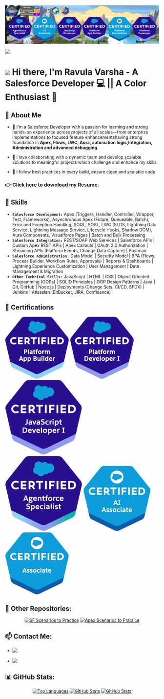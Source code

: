 ![Banner](https://github.com/RavulaVarsha55/RavulaVarsha55/blob/main/Github%20bannner.png?raw=true)

![](https://komarev.com/ghpvc/?username=RavulaVarsha55&style=for-the-badge&abbreviated=true)

# <img src="https://media.giphy.com/media/hvRJCLFzcasrR4ia7z/giphy.gif" width="25px"> Hi there, I'm Ravula Varsha - A Salesforce Developer 💻 || A Color Enthusiast 🎨 

## 🌟 About Me

- 🌟 I'm a Salesforce Developer with a passion for learning and strong hands-on experience across projects of all scales—from enterprise implementations to focused feature enhancementshaving strong foundation in **Apex, Flows, LWC, Aura, automation logic,Integration, Administration and advanced debugging**.

- 👋 I love collaborating with a dynamic team and develop scalable solutions to meaningful projects which challenge and enhance my skills.

- 🚀 I  follow best practices in every build, ensure clean and scalable code.


### 👉 <a href="https://github.com/Ravulavarsha55/Ravulavarsha55/raw/main/Salesforce%20Developer%20Varsha%20Ravula.pdf" download="Resume Salesforce Developer Varsha Ravula">Click here</a> to download my Resume.

## 🎯 Skills

- **`Salesforce Development:`** Apex (Triggers, Handler, Controller, Wrapper, Test, Frameworks), Asynchronous Apex (Future, Queueable, Batch), Error and Exception Handling, SOQL, SOSL, LWC (SLDS, Lightning Data Service, Lightning Message Service, Lifecycle Hooks, Shadow DOM), Aura Components, Visualforce Pages | Batch and Bulk Processing
- **`Salesforce Integration:`** REST/SOAP Web Services | Salesforce APIs | Custom Apex REST APIs | Apex Callouts | OAuth 2.0 Authorization | Streaming APIs (Platform Events, Change Data Capture) | Postman
- **`Salesforce Administration:`** Data Model | Security Model | BPA (Flows, Process Builder, Workflow Rules, Approvals) | Reports & Dashboards | Lightning Experience Customization | User Management | Data Management & Migration
- **`Other Technical Skills:`** JavaScript | HTML | CSS | Object Oriented Programming (OOPs) | SOLID Principles | OOP Design Patterns | Java | Git, GitHub | Node.js | Deployments (Change Sets, CI/CD, SFDX) | Jenkins | Atlassian (BitBucket, JIRA, Confluence)


## 📄 Certifications

  <img src="Assets/certifications/App.Builder.png" 
       alt="App Builder" style="max-width: 220px;" class="h-24 object-contain" />
  <img src="Assets/certifications/Programmer.I.png" 
       alt="Platform Developer 1" style="max-width: 220px;" class="h-24 object-contain" />
  <img src="Assets/certifications/JavaScript.Developer.I.png" 
       alt="JavaScript Developer 1" style="max-width: 50%;" class="h-24 object-contain" />
  <img src="Assets/certifications/agentforce_specialist.png" 
       alt="Agentforce Specialist" style="max-width: 50%;" class="h-24 object-contain" />
  <img src="Assets/certifications/AI.Associate.png" 
       alt="AI Associate" style="max-width: 220px;" class="h-24 object-contain" />
  <img src="Assets/certifications/Associate.png" 
       alt="Salesforce Associate" style="max-width: 220px;" class="h-24 object-contain" />


## 🔗 Other Repositories:

<div align="center">
  <a href="https://github.com/RavulaVarsha55/Salesforce-Scenarios" title="SF Scenarios to Practice"><img src="https://github-readme-stats.vercel.app/api/pin/?username=Ravulavarsha55&repo=Salesforce-Scenarios&theme=highcontrast" height="150" alt="SF Scenarios to Practice" /></a>
  <a href="https://github.com/RavulaVarsha55/ApexSandbox.io-Solution" title="Apex Scenarios to Practice"><img src="https://github-readme-stats.vercel.app/api/pin/?username=Ravulavarsha55&repo=ApexSandbox.io-Solution&theme=highcontrast" height="150" alt="Apex Scenarios to Practice"/></a>
</div>

## 📫 Contact Me:

- <a href="mailto:ravulavarsha55@gmail.com"><img align="left" src="https://img.shields.io/badge/Email-EA4335?&style=for-the-badge&logo=Gmail&logoColor=white" /></a>

- <a href="https://www.linkedin.com/in/varsha-ravula/"><img align="left" src="https://img.shields.io/badge/LinkedIn-0A66C2?&style=for-the-badge&logo=LinkedIn&logoColor=white" /></a>

## 📊 GitHub Stats:
<div align="center">
  <a href="javascript:void(0);" title="Varsha's Most Used Languages"><img src="https://github-readme-stats.vercel.app/api/top-langs/?username=RavulaVarsha55&theme=nightowl&hide_border=false&include_all_commits=true&count_private=false&layout=donut" height="200" alt="Top Languages" /></a>
  <a href="javascript:void(0);" title="Varsha's GitHub Stats"><img src="https://github-readme-stats.vercel.app/api?username=RavulaVarsha55&show_icons=true&theme=nightowl&hide_rank=true" height="200" alt="GitHub Stats"  /></a>
  <a href="javascript:void(0);" title="Varsha's GitHub Streak"><img src="https://github-readme-streak-stats.herokuapp.com/?user=RavulaVarsha55&show_icons=true&theme=nightowl" height="200" alt="GitHub Stats"  /></a>
</div>
